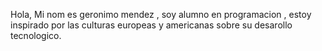 Hola, Mi nom es geronimo mendez , soy alumno en programacion , estoy inspirado por las culturas europeas y americanas sobre su desarollo tecnologico.
